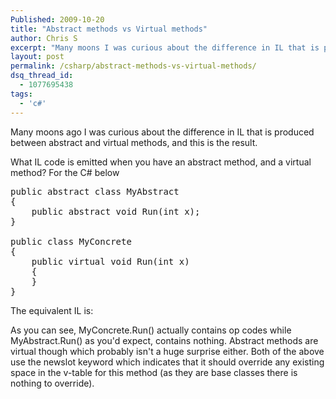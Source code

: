 ```yaml
---
Published: 2009-10-20
title: "Abstract methods vs Virtual methods"
author: Chris S
excerpt: "Many moons I was curious about the difference in IL that is produced between abstract and virtual methods. This post gives the details."
layout: post
permalink: /csharp/abstract-methods-vs-virtual-methods/
dsq_thread_id:
  - 1077695438
tags:
  - 'c#'
---
```

Many moons ago I was curious about the difference in IL that is produced between abstract and virtual methods, and this is the result. 

What IL code is emitted when you have an abstract method, and a virtual method? For the C# below

<pre>public abstract class MyAbstract
{
	public abstract void Run(int x);
}

public class MyConcrete
{
	public virtual void Run(int x)
	{
	}
}
</pre>

The equivalent IL is:

<!--more-->

  
<script src="https://gist.github.com/yetanotherchris/4757547.js"></script>

As you can see, MyConcrete.Run() actually contains op codes while MyAbstract.Run() as you'd expect, contains nothing. Abstract methods are virtual though which probably isn't a huge surprise either. Both of the above use the newslot keyword which indicates that it should override any existing space in the v-table for this method (as they are base classes there is nothing to override).
